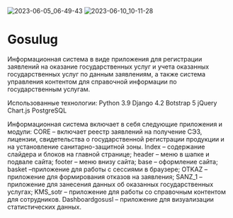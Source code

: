 ![2023-06-05_06-49-43](https://github.com/GIT1496/Gosulug/assets/96841752/28662eec-0ccf-41eb-9cdb-eb29f0806ce4)
![2023-06-10_10-11-28](https://github.com/GIT1496/Gosulug/assets/96841752/d7b3b672-171c-48c9-ac44-72a1687d471a)
# Gosulug
Информационная система в виде приложения для регистрации заявлений на оказание государственных услуг и учета оказанных государственных услуг по данным заявлениям, а также система управления контентом для справочной информации по государственным услугам.

Использованные технологии:
Python 3.9
Django 4.2
Botstrap 5
jQuery
Chart.js
PostgreSQL

Информационная система включает в себя следующие приложения и модули:
CORE – включает реестр заявлений на получение СЭЗ, лицензии, свидетельства о государственной регистрации продукции и на установление санитарно-защитной зоны. 
Index – содержание слайдера и блоков на главной странице;
header – меню в шапке и подвале сайта;
footer – меню внизу сайта;
base – оформление сайта;
basket –приложение для работы с сессиями в браузере;
OTKAZ – приложение для формирования отказов на заявления;
SANZ_1 – приложение для занесения данных об оказанных государственных услугах;
KMS_sotr – приложение для работы со справочным контентом для сотрудников.
Dashboardgosusl – приложение для визуализации статистических данных.

